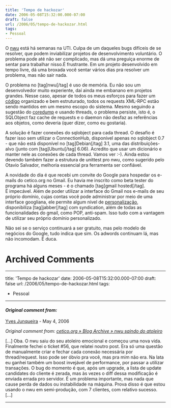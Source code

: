 ```yaml
---
title: 'Tempo de hackozar'
date: 2006-05-08T15:32:00.000-07:00
draft: false
url: /2006/05/tempo-de-hackozar.html
tags: 
- Pessoal
---
```


O [nwu](https://dev.ubuntubrasil.org/trac/nwu) está há semanas na UTI. Culpa de um daqueles bugs difíceis de se resolver, que podem inviabilizar projetos de desenvolvimento voluntário. O problema pode até não ser complicado, mas dá uma preguiça enorme de sentar para trabalhar nisso.É frustrante. Em um projeto desenvolvido em tempo livre, dá uma broxada você sentar vários dias pra resolver um problema, mas não sair nada.  
  
O problema no \[tag\]nwu\[/tag\] é uso de memória. Eu não sou um desenvolvedor muito experiente, daí ainda me embanano em projetos grandes. Nesse caso, apesar de todos os meus esforços para fazer um [código](https://dev.ubuntubrasil.org/trac/nwu/browser/trunk/) organizado e bem estruturado, todos os requests XML-RPC estão sendo mantidos em um mesmo escopo do sistema. Mesmo seguindo a sugestão do [coredump](http://core.eti.br/ "coredump") e usando threads, o problema persiste, isto é, o SQLObject faz cache de requests e o daemon não desfaz as referências aos objetos, como deveria (quer dizer, como eu gostaria).  
  
A solução é fazer conexões do sqlobject para cada thread. O desafio é fazer isso sem utilizar o ConnectionHub, disponível apenas no sqlobject 0.7 - que não está disponível no \[tag\]Debian\[/tag\] 3.1, uma das distribuições-alvo (junto com \[tag\]Ubuntu\[/tag\] 6.06). Acredito que usar um dicionário e manter nele as conexões de cada thread. Vamos ver :-). Ainda estou devendo também fazer a estrutura de unittest pro nwu, como sugerido pelo Otavio Salvador, melhoria essencial pra ferramenta ser confiável.  
  
A novidade do dia é que recebi um convite do Google para hospedar os e-mails do cetico.org no Gmail. Eu havia me inscrito como beta tester do programa há alguns meses - é o chamado \[tag\]gmail hosted\[/tag\].  
É impecável. Além de poder utilizar a interface do Gmail nos e-mails de seu próprio domínio, cujas contas você pode administrar por meio de uma interface googliana, ele permite algum nível de [personalização](http://mail.google.com/hosted/cetico.org/), disponibiliza \[tag\]jabber\[/tag\] com syndication, além de todas as funcionalidades do gmail, como POP, anti-spam. Isso tudo com a vantagem de utilizar seu próprio domínio personalizado.  
  
Não sei se o serviço continuará a ser gratuito, mas pelo modelo de negócios do Google, tudo indica que sim. Os adwords continuam lá, mas não incomodam. É duca.
# Archived Comments
---
title: 'Tempo de hackozar'
date: 2006-05-08T15:32:00.000-07:00
draft: false
url: /2006/05/tempo-de-hackozar.html
tags: 
- Pessoal
---

#### _Original comment from:_
[Yves Junqueira](https://www.blogger.com/profile/00104361785049371212 "noreply@blogger.com") - <time datetime="2006-05-17T19:17:00.000-07:00">May 4, 2006</time>

_Original comment from: [cetico.org » Blog Archive » nwu saindo do atoleiro](http://www.cetico.org/tech/2006/05/nwu-saindo-do-atoleiro.html)_  
  
\[...\] Oba. O nwu saiu do seu atoleiro emocional e começou uma nova vida. Finalmente fechei o ticket #56, que relatei noutro post. Era só uma questão de manualmente criar e fechar cada conexão necessária por thread/request. Isso pode ser óbvio pra você, mas pra mim não era. Na lata eu ganhei também um boost invejável de performance, por passar a utilizar transações. O bug do momento é que, após um upgrade, a lista de update candidates do cliente é zerada, mas às vezes o diff dessa modificação é enviada errada pro servidor. É um problema importante, mas nada que cause perda de dados ou instabilidade na máquina. Prova disso é que estou usando o nwu em semi-produção, com 7 clientes, com relativo sucesso. \[...\]
<hr />
